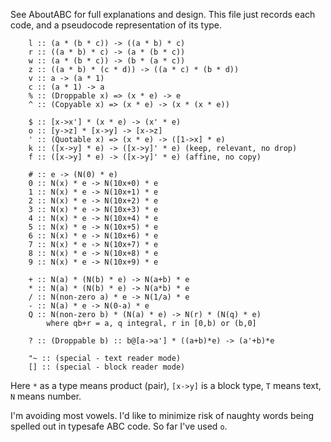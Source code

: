 
See AboutABC for full explanations and design. This file just records each code, and a pseudocode representation of its type.

        l :: (a * (b * c)) -> ((a * b) * c)
        r :: ((a * b) * c) -> (a * (b * c))
        w :: (a * (b * c)) -> (b * (a * c))
        z :: ((a * b) * (c * d)) -> ((a * c) * (b * d))
        v :: a -> (a * 1)
        c :: (a * 1) -> a
        % :: (Droppable x) => (x * e) -> e
        ^ :: (Copyable x) => (x * e) -> (x * (x * e))

        $ :: [x->x'] * (x * e) -> (x' * e)
        o :: [y->z] * [x->y] -> [x->z]
        ' :: (Quotable x) => (x * e) -> ([1->x] * e)
        k :: ([x->y] * e) -> ([x->y]' * e) (keep, relevant, no drop)
        f :: ([x->y] * e) -> ([x->y]' * e) (affine, no copy)        

        # :: e -> (N(0) * e)
        0 :: N(x) * e -> N(10x+0) * e
        1 :: N(x) * e -> N(10x+1) * e
        2 :: N(x) * e -> N(10x+2) * e
        3 :: N(x) * e -> N(10x+3) * e
        4 :: N(x) * e -> N(10x+4) * e
        5 :: N(x) * e -> N(10x+5) * e
        6 :: N(x) * e -> N(10x+6) * e
        7 :: N(x) * e -> N(10x+7) * e
        8 :: N(x) * e -> N(10x+8) * e
        9 :: N(x) * e -> N(10x+9) * e

        + :: N(a) * (N(b) * e) -> N(a+b) * e
        * :: N(a) * (N(b) * e) -> N(a*b) * e
        / :: N(non-zero a) * e -> N(1/a) * e
        - :: N(a) * e -> N(0-a) * e
        Q :: N(non-zero b) * (N(a) * e) -> N(r) * (N(q) * e)
            where qb+r = a, q integral, r in [0,b) or (b,0]

        ? :: (Droppable b) :: b@[a->a'] * ((a+b)*e) -> (a'+b)*e

        "~ :: (special - text reader mode)
        [] :: (special - block reader mode)
    
Here `*` as a type means product (pair), `[x->y]` is a block type, `T` means text, `N` means number. 

I'm avoiding most vowels. I'd like to minimize risk of naughty words being spelled out in typesafe ABC code. So far I've used `o`.





